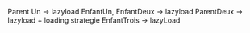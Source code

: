 Parent Un -> lazyload
  EnfantUn, EnfantDeux -> lazyload
ParentDeux -> lazyload + loading strategie
  EnfantTrois -> lazyLoad

